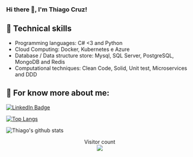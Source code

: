 ### Hi there 👋, I'm Thiago Cruz! 

## :triangular_flag_on_post: Technical skills
- Programming languages: C# <3 and Python
- Cloud Computing: Docker, Kubernetes e Azure
- Database / Data structure store: Mysql, SQL Server, PostgreSQL, MongoDB and Redis
- Computational techniques: Clean Code, Solid, Unit test, Microservices and DDD

## 💬 For know more about me:

[![LinkedIn Badge](https://img.shields.io/badge/-thiagocruzrj-blue?style=for-the-badge&logo=Linkedin&logoColor=white&link=https://www.linkedin.com/in/thiago-cruz-07205859/)](https://www.linkedin.com/in/thiago-cruz-07205859/)

[![Top Langs](https://github-readme-stats.vercel.app/api/top-langs/?username=thiagocruzrj&layout=compact)](https://github.com/anuraghazra/github-readme-stats)

![Thiago's github stats](https://github-readme-stats.vercel.app/api?username=thiagocruzrj&count_private=true&show_icons=true&theme=algolia)

<p align="center"> 
  Visitor count<br>
  <img src="https://profile-counter.glitch.me/thiagocruzrj/count.svg" />
</p>

<!--
**thiagocruzrj/thiagocruzrj** is a ✨ _special_ ✨ repository because its `README.md` (this file) appears on your GitHub profile.

Here are some ideas to get you started:

- 🔭 I’m currently working on ...
- 🌱 I’m currently learning ...
- 👯 I’m looking to collaborate on ...
- 🤔 I’m looking for help with ...
- 💬 Ask me about ...
- 📫 How to reach me: ...
- 😄 Pronouns: ...
- ⚡ Fun fact: ...
-->
